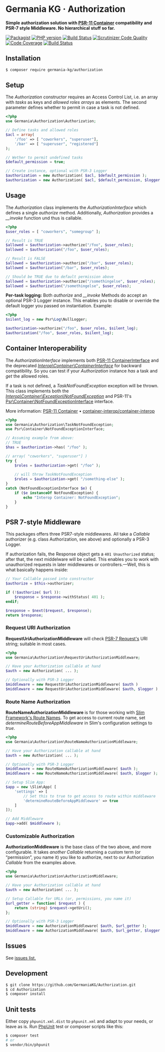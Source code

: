 # Germania KG · Authorization

**Simple authorization solution with [PSR-11 Container](https://github.com/php-fig/container) compatibility and PSR-7 style Middleware. No hierarchical stuff so far.**

[![Packagist](https://img.shields.io/packagist/v/germania-kg/authorization.svg?style=flat)](https://packagist.org/packages/germania-kg/authorization)
[![PHP version](https://img.shields.io/packagist/php-v/germania-kg/authorization.svg)](https://packagist.org/packages/germania-kg/authorization)
[![Build Status](https://img.shields.io/travis/GermaniaKG/Authorization.svg?label=Travis%20CI)](https://travis-ci.org/GermaniaKG/Authorization)
[![Scrutinizer Code Quality](https://scrutinizer-ci.com/g/GermaniaKG/Authorization/badges/quality-score.png?b=master)](https://scrutinizer-ci.com/g/GermaniaKG/Authorization/?branch=master)
[![Code Coverage](https://scrutinizer-ci.com/g/GermaniaKG/Authorization/badges/coverage.png?b=master)](https://scrutinizer-ci.com/g/GermaniaKG/Authorization/?branch=master)
[![Build Status](https://scrutinizer-ci.com/g/GermaniaKG/Authorization/badges/build.png?b=master)](https://scrutinizer-ci.com/g/GermaniaKG/Authorization/build-status/master)



## Installation

```bash
$ composer require germania-kg/authorization
```


## Setup

The *Authorization* constructor requires an Access Control List, i.e. an array with *tasks* as keys and *allowed roles arrays* as elements. The second parameter defines whether to permit in case a task is not defined.

```php
<?php
use Germania\Authorization\Authorization;

// Define tasks and allowed roles
$acl = array(
	'/foo' => [ "coworkers", "superuser"],
	'/bar' => [ "superuser", "registered"]
);

// Wether to permit undefined tasks
$default_permission = true;

// Create instance, optional with PSR-3 Logger
$authorization = new Authorization( $acl, $default_permission );
$authorization = new Authorization( $acl, $default_permission, $logger );
```

## Usage
The *Authorization* class implements the *AuthorizationInterface* which defines a single *authorize* method. Additionally, *Authorization* provides a *__invoke* function und thus is callable.

```php
<?php
$user_roles = [ "coworkers", "somegroup" ];

// Result is TRUE
$allowed = $authorization->authorize("/foo", $user_roles);
$allowed = $authorization("/foo", $user_roles);

// Result is FALSE
$allowed = $authorization->authorize("/bar", $user_roles);
$allowed = $authorization("/bar", $user_roles);

// Should be TRUE due to default permission above
$allowed = $authorization->authorize("/somethingelse", $user_roles);
$allowed = $authorization("/somethingelse", $user_roles);
```

**Per-task logging:** Both *authorize* and *__invoke* Methods do accept an optional PSR-3 Logger instance. This enables you to disable or override the default logger you passed on instantiation. Example:

```php
<?php
$silent_log = new Psr\Log\NullLogger;

$authorization->authorize("/foo", $user_roles, $silent_log);
$authorization("/foo", $user_roles, $silent_log);
```

## Container Interoperability

The *AuthorizationInterface* implements both [PSR-11 ContainerInterface](https://github.com/php-fig/fig-standards/blob/master/accepted/PSR-11-container.md) and the deprecated *[Interop\Container\ContainerInterface](https://github.com/container-interop/container-interop/blob/master/docs/ContainerInterface.md)* for backward compatibility.
So you can test if your *Authorization* instance *has* a task and *get* the allowed roles.

If a task is not defined, a *TaskNotFoundException* exception will be thrown. This class implements both the *[Interop\Container\Exception\NotFoundException](https://github.com/container-interop/container-interop/blob/master/docs/ContainerInterface.md#4-interopcontainerexceptioncontainerexception)* and PSR-11's [Psr\Container\NotFoundExceptionInterface](https://github.com/php-fig/container/blob/master/src/NotFoundExceptionInterface.php) interface.

More information: [PSR-11 Container](https://github.com/php-fig/fig-standards/blob/master/accepted/PSR-11-container.md) • [container-interop/container-interop](https://github.com/container-interop/container-interop)


```php
<?php
use Germania\Authorization\TaskNotFoundException;
use Psr\Container\NotFoundExceptionInterface;

// Assuming example from above:
// TRUE
$has = $authorization->has( "/foo" );

// array( "coworkers", "superuser"] )
try {
	$roles = $authorization->get( "/foo" );
	
	// will throw TaskNotFoundException
	$roles = $authorization->get( "/something-else" );
}
catch (NotFoundExceptionInterface $e) {
	if ($e instanceOf NotFoundException) {
		echo "Interop Container: NotFoundException";
	}
}
```

## PSR 7-style Middleware

This packages offers three PSR7-style middlewares. All take a *Callable* authorizer (e.g. class Authorization, see above) and optionally a PSR-3 Logger.

If authorization fails, the Response object gets a `401 Unauthorized` status; after that, the next middelware will be called. This enables you to work with unauthorized requests in later middlewares or controllers.—Well, this is what basically happens inside:

```php
// Your Callable passed into constructor
$authorize = $this->authorizer;

if (!$authorize( $url )):
	$response = $response->withStatus( 401 );
endif;

$response = $next($request, $response);
return $response;
```


### Request URI Authorization
**RequestUriAuthorizationMiddleware** will check [PSR-7 Request's](http://www.php-fig.org/psr/psr-7/#3-2-psr-http-message-requestinterface) URI string; suitable in most cases.

```php
<?php
use Germania\Authorization\RequestUriAuthorizationMiddleware;

// Have your Authorization callable at hand
$auth = new Authorization( ... );

// Optionally with PSR-3 Logger
$middleware = new RequestUriAuthorizationMiddleware( $auth )
$middleware = new RequestUriAuthorizationMiddleware( $auth, $logger )
```



### Route Name Authorization
**RouteNameAuthorizationMiddleware** is for those working with [Slim Framework's Route Names](http://www.slimframework.com/docs/objects/router.html#route-names). To get access to current route name, set *determineRouteBeforeAppMiddleware* in Slim's configuration settings to *true*.


```php
<?php
use Germania\Authorization\RouteNameAuthorizationMiddleware;

// Have your Authorization callable at hand
$auth = new Authorization( ... );

// Optionally with PSR-3 Logger
$middleware = new RouteNameAuthorizationMiddleware( $auth );
$middleware = new RouteNameAuthorizationMiddleware( $auth, $logger );

// Setup Slim App:
$app = new \Slim\App( [
	'settings' => [
		// Set this to true to get access to route within middleware
		'determineRouteBeforeAppMiddleware' => true
	]
]);

// Add Middleware
$app->add( $middleware );
```




### Customizable Authorization
**AuthorizationMiddleware** is the base class of the two above, and more configurable. It takes *another Callable* returning a custom term (or “permission”, you name it) you like to authorize, next to our Authorization *Callable* from the examples above.



```php
<?php
use Germania\Authorization\AuthorizationMiddleware;

// Have your Authorization callable at hand
$auth = new Authorization( ... );

// Setup Callable for URLs (or, permissions, you name it)
$url_getter = function( $request ) {
	return (string) $request->getUri();
};

// Optionally with PSR-3 Logger
$middleware = new AuthorizationMiddleware( $auth, $url_getter );
$middleware = new AuthorizationMiddleware( $auth, $url_getter, $logger );
```

## Issues

See [issues list.][i0]

[i0]: https://github.com/GermaniaKG/Authorization/issues

## Development

```bash
$ git clone https://github.com/GermaniaKG/Authorization.git
$ cd Authorization
$ composer install
```

## Unit tests

Either copy `phpunit.xml.dist` to `phpunit.xml` and adapt to your needs, or leave as is. Run [PhpUnit](https://phpunit.de/) test or composer scripts like this:

```bash
$ composer test
# or
$ vendor/bin/phpunit
```
